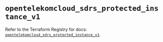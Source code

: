 # `opentelekomcloud_sdrs_protected_instance_v1`

Refer to the Terraform Registry for docs: [`opentelekomcloud_sdrs_protected_instance_v1`](https://registry.terraform.io/providers/opentelekomcloud/opentelekomcloud/1.36.10/docs/resources/sdrs_protected_instance_v1).
